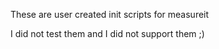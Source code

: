 These are user created init scripts for measureit

I did not test them and I did not support them ;)